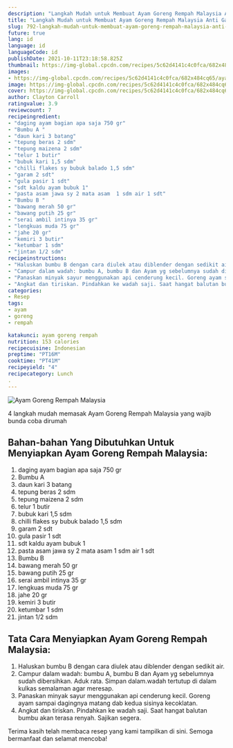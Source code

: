 ```yaml
---
description: "Langkah Mudah untuk Membuat Ayam Goreng Rempah Malaysia Anti Gagal"
title: "Langkah Mudah untuk Membuat Ayam Goreng Rempah Malaysia Anti Gagal"
slug: 792-langkah-mudah-untuk-membuat-ayam-goreng-rempah-malaysia-anti-gagal
future: true
lang: id
language: id
languageCode: id
publishDate: 2021-10-11T23:18:58.825Z 
thumbnail: https://img-global.cpcdn.com/recipes/5c62d4141c4c0fca/682x484cq65/ayam-goreng-rempah-malaysia-foto-resep-utama.png
images:
- https://img-global.cpcdn.com/recipes/5c62d4141c4c0fca/682x484cq65/ayam-goreng-rempah-malaysia-foto-resep-utama.png
image: https://img-global.cpcdn.com/recipes/5c62d4141c4c0fca/682x484cq65/ayam-goreng-rempah-malaysia-foto-resep-utama.png
cover: https://img-global.cpcdn.com/recipes/5c62d4141c4c0fca/682x484cq65/ayam-goreng-rempah-malaysia-foto-resep-utama.png
author: Clayton Carroll
ratingvalue: 3.9
reviewcount: 7
recipeingredient:
- "daging ayam bagian apa saja 750 gr"
- "Bumbu A "
- "daun kari 3 batang"
- "tepung beras 2 sdm"
- "tepung maizena 2 sdm"
- "telur 1 butir"
- "bubuk kari 1,5 sdm"
- "chilli flakes sy bubuk balado 1,5 sdm"
- "garam 2 sdt"
- "gula pasir 1 sdt"
- "sdt kaldu ayam bubuk 1"
- "pasta asam jawa sy 2 mata asam  1 sdm air 1 sdt"
- "Bumbu B "
- "bawang merah 50 gr"
- "bawang putih 25 gr"
- "serai ambil intinya 35 gr"
- "lengkuas muda 75 gr"
- "jahe 20 gr"
- "kemiri 3 butir"
- "ketumbar 1 sdm"
- "jintan 1/2 sdm"
recipeinstructions:
- "Haluskan bumbu B dengan cara diulek atau diblender dengan sedikit air."
- "Campur dalam wadah: bumbu A, bumbu B dan Ayam yg sebelumnya sudah dibersihkan. Aduk rata. Simpan dalam.wadah tertutup di dalam kulkas semalaman agar meresap."
- "Panaskan minyak sayur menggunakan api cenderung kecil. Goreng ayam sampai dagingnya matang dab kedua sisinya kecoklatan."
- "Angkat dan tiriskan. Pindahkan ke wadah saji. Saat hangat balutan bumbu akan terasa renyah. Sajikan segera."
categories:
- Resep
tags:
- ayam
- goreng
- rempah

katakunci: ayam goreng rempah 
nutrition: 153 calories
recipecuisine: Indonesian
preptime: "PT16M"
cooktime: "PT41M"
recipeyield: "4"
recipecategory: Lunch
. 
---
```



![Ayam Goreng Rempah Malaysia](https://img-global.cpcdn.com/recipes/5c62d4141c4c0fca/682x484cq65/ayam-goreng-rempah-malaysia-foto-resep-utama.png)

4 langkah mudah memasak  Ayam Goreng Rempah Malaysia yang wajib bunda coba dirumah

<!--inarticleads1-->

## Bahan-bahan Yang Dibutuhkan Untuk Menyiapkan Ayam Goreng Rempah Malaysia:

1. daging ayam bagian apa saja 750 gr
1. Bumbu A 
1. daun kari 3 batang
1. tepung beras 2 sdm
1. tepung maizena 2 sdm
1. telur 1 butir
1. bubuk kari 1,5 sdm
1. chilli flakes sy bubuk balado 1,5 sdm
1. garam 2 sdt
1. gula pasir 1 sdt
1. sdt kaldu ayam bubuk 1
1. pasta asam jawa sy 2 mata asam  1 sdm air 1 sdt
1. Bumbu B 
1. bawang merah 50 gr
1. bawang putih 25 gr
1. serai ambil intinya 35 gr
1. lengkuas muda 75 gr
1. jahe 20 gr
1. kemiri 3 butir
1. ketumbar 1 sdm
1. jintan 1/2 sdm



<!--inarticleads2-->

## Tata Cara Menyiapkan Ayam Goreng Rempah Malaysia:

1. Haluskan bumbu B dengan cara diulek atau diblender dengan sedikit air.
1. Campur dalam wadah: bumbu A, bumbu B dan Ayam yg sebelumnya sudah dibersihkan. Aduk rata. Simpan dalam.wadah tertutup di dalam kulkas semalaman agar meresap.
1. Panaskan minyak sayur menggunakan api cenderung kecil. Goreng ayam sampai dagingnya matang dab kedua sisinya kecoklatan.
1. Angkat dan tiriskan. Pindahkan ke wadah saji. Saat hangat balutan bumbu akan terasa renyah. Sajikan segera.




Terima kasih telah membaca resep yang kami tampilkan di sini. Semoga bermanfaat dan selamat mencoba!
